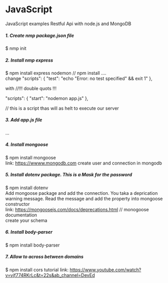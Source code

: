 # JavaScript
JavaScript examples Restful Api with node.js and MongoDB <br/>
##### 1. Create nmp package.json file 
$ nmp init
##### 2. Install nmp express
$ npm install express nodemon // npm install <package name> <next package> .... </br> 
change 
  "scripts": {
    "test": "echo \"Error: no test specified\" && exit 1"
  },
  
  with //!!! double quots !!!
  
  "scripts": {
    "start": "nodemon app.js"
  },
  
// this is a script thas will as helt to execute our server
##### 3. Add app.js file 
...
##### 4. Install mongoose
$ npm install mongoose </br>
link: https://wwww.mongodb.com
create user and connection in mongodb 
##### 5. Install dotenv package. This is a Mask for the password
$ npm install dotenv </br>
Add mongoose package and add the connection. You taka a deprication warning message. Read the message and add the property into mongoose constructor </br>
link: https://mongoosejs.com/docs/deprecations.html // monogoose documentation </br>
create your schema</br>
##### 6. Install body-parser
$ npm install body-parser </br>
##### 7. Allow to across between domains
$ npm install cors
tutorial link: https://www.youtube.com/watch?v=vjf774RKrLc&t=22s&ab_channel=DevEd
